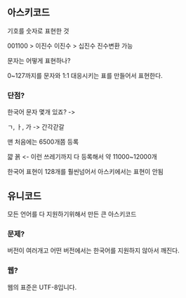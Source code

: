 ## 아스키코드

기호를 숫자로 표현한 것

001100 > 이진수
이진수 > 십진수 진수변환 가능

문자는 어떻게 표현하나?

0~127까지를 문자와 1:1 대응시키는 표를 만들어서 표현한다.

### 단점?

한국어 문자 몇개 있죠? -> 

ㄱ, ㅏ, 가 -> 간각갇갈

맨 처음에는 6500개쯤 등록

꺏 꾥 <- 이런 쓰레기까지 다 등록해서 약 11000~12000개

한국어 표현이 128개를 훨씬넘어서 아스키에서는 표현이 안됨

## 유니코드

모든 언어를 다 지원하기위해서 만든 큰 아스키코드

### 문제?

버전이 여러개고 어떤 버전에서는 한국어를 지원하지 않아서 깨진다.

### 웹?

웹의 표준은 UTF-8입니다.



